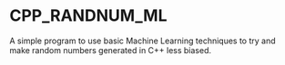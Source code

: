 # CPP_RANDNUM_ML
A simple program to use basic Machine Learning techniques to try and make random numbers generated in C++ less biased.
